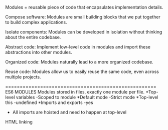 Modules = reusable piece of code that encapsulates implementation details.

Compose software: Modules are small building blocks that we put together to build complex applications.

Isolate components: Modules can be developed in isolation without thinking about the entire codebase.

Abstract code: Implement low-level code in modules and import these abstractions into other modules.

Organized code: Modules naturally lead to a more organized codebase.

Reuse code: Modules allow us to easily reuse the same code, even across multiple projects.

====================================================
ES6 MODULES
Modules stored in files, exactly one module per file.
*Top-level variables -Scoped to module
*Default mode -Strict mode
*Top-level this -undefined
*Imports and exports -yes

- All imports are hoisted and need to happen at top-level

HTML linking <script type='module'>
File downloading -Asynchronous

Parsing means reading the code without executing
first he index.html will be parse

Exporting module will be executed first before the importing module
Exporting need to be a top level code for it to work

Import is not simply a copy it is a live connection similar to reference in the heap with the object
Import are not copy of the export instead like a live connections means point the same place in the memory.
